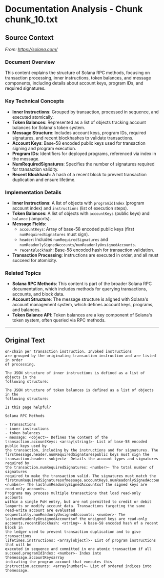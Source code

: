 # Documentation Analysis - Chunk chunk_10.txt

## Source Context
*From: https://solana.com/*

### Document Overview  
This content explains the structure of Solana RPC methods, focusing on transaction processing, inner instructions, token balances, and message components, including details about account keys, program IDs, and required signatures.  

### Key Technical Concepts  
- **Inner Instructions**: Grouped by transaction, processed in sequence, and executed atomically.  
- **Token Balances**: Represented as a list of objects tracking account balances for Solana's token system.  
- **Message Structure**: Includes account keys, program IDs, required signatures, and recent blockhashes to validate transactions.  
- **Account Keys**: Base-58 encoded public keys used for transaction signing and program execution.  
- **Program IDs**: Identifiers for deployed programs, referenced via index in the message.  
- **NumRequiredSignatures**: Specifies the number of signatures required for transaction validity.  
- **Recent Blockhash**: A hash of a recent block to prevent transaction duplication and ensure lifetime.  

### Implementation Details  
- **Inner Instructions**: A list of objects with `programIdIndex` (program account index) and `instructions` (list of execution steps).  
- **Token Balances**: A list of objects with `accountKeys` (public keys) and `balance` (lamports).  
- **Message Fields**:  
  - `accountKeys`: Array of base-58 encoded public keys (first `numRequiredSignatures` must sign).  
  - `header`: Includes `numRequiredSignatures` and `numReadonlySignedAccounts`/`numReadonlyUnsignedAccounts`.  
  - `recentBlockhash`: Base-58 encoded hash for transaction validation.  
- **Transaction Processing**: Instructions are executed in order, and all must succeed for atomicity.  

### Related Topics  
- **Solana RPC Methods**: This content is part of the broader Solana RPC documentation, which includes methods for querying transactions, accounts, and block data.  
- **Account Structure**: The message structure is aligned with Solana's account management system, which defines account keys, programs, and balances.  
- **Token Balance API**: Token balances are a key component of Solana's token system, often queried via RPC methods.

---

## Original Text
```
on-chain per transaction instruction. Invoked instructions
are grouped by the originating transaction instruction and are listed in order
of processing.

The JSON structure of inner instructions is defined as a list of objects in the
following structure:

The JSON structure of token balances is defined as a list of objects in the
following structure:

Is this page helpful?

Solana RPC Methods

- transactions
- inner instructions
- token balances
- message: <object>- Defines the content of the transaction.accountKeys: <array[string]>- List of base-58 encoded public keys used by
the transaction, including by the instructions and for signatures. The firstmessage.header.numRequiredSignaturespublic keys must sign the
transaction.header: <object>- Details the account types and signatures required by
the transaction.numRequiredSignatures: <number>- The total number of signatures
required to make the transaction valid. The signatures must match the
firstnumRequiredSignaturesofmessage.accountKeys.numReadonlySignedAccounts: <number>- The lastnumReadonlySignedAccountsof the signed keys are read-only accounts.
Programs may process multiple transactions that load read-only accounts
within a single PoH entry, but are not permitted to credit or debit
lamports or modify account data. Transactions targeting the same
read-write account are evaluated sequentially.numReadonlyUnsignedAccounts: <number>- The lastnumReadonlyUnsignedAccountsof the unsigned keys are read-only accounts.recentBlockhash: <string>- A base-58 encoded hash of a recent block in
the ledger used to prevent transaction duplication and to give transactions
lifetimes.instructions: <array[object]>- List of program instructions that will be
executed in sequence and committed in one atomic transaction if all succeed.programIdIndex: <number>- Index into themessage.accountKeysarray
indicating the program account that executes this instruction.accounts: <array[number]>- List of ordered indices into themessage.
```